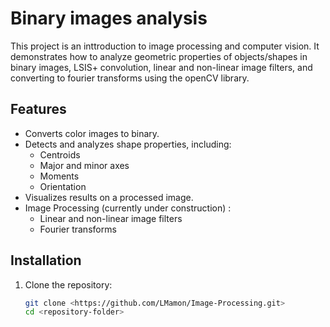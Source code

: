 # Binary images analysis

This project is an inttroduction to image processing and computer vision. It demonstrates how to analyze geometric properties of objects/shapes in binary images, LSIS+ convolution, linear and non-linear image filters, and converting to fourier transforms using the openCV library.

## Features
- Converts color images to binary.
- Detects and analyzes shape properties, including:
  - Centroids
  - Major and minor axes
  - Moments
  - Orientation
- Visualizes results on a processed image.
- Image Processing (currently under construction) : 
  - Linear and non-linear image filters
  - Fourier transforms

## Installation
1. Clone the repository:
   ```bash
   git clone <https://github.com/LMamon/Image-Processing.git>
   cd <repository-folder>


   